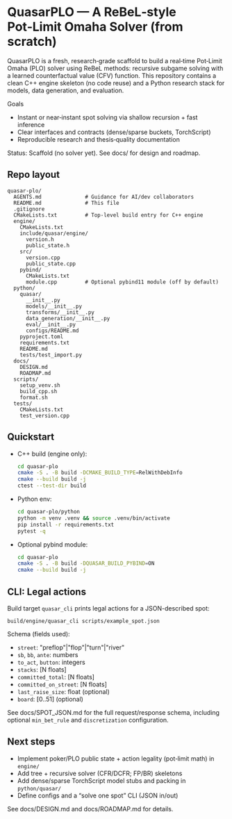 # QuasarPLO — A ReBeL‑style Pot‑Limit Omaha Solver (from scratch)

QuasarPLO is a fresh, research‑grade scaffold to build a real‑time Pot‑Limit Omaha (PLO) solver using ReBeL methods: recursive subgame solving with a learned counterfactual value (CFV) function. This repository contains a clean C++ engine skeleton (no code reuse) and a Python research stack for models, data generation, and evaluation.

Goals
- Instant or near‑instant spot solving via shallow recursion + fast inference
- Clear interfaces and contracts (dense/sparse buckets, TorchScript)
- Reproducible research and thesis‑quality documentation

Status: Scaffold (no solver yet). See docs/ for design and roadmap.

## Repo layout

```
quasar-plo/
  AGENTS.md              # Guidance for AI/dev collaborators
  README.md              # This file
  .gitignore
  CMakeLists.txt         # Top-level build entry for C++ engine
  engine/
    CMakeLists.txt
    include/quasar/engine/
      version.h
      public_state.h
    src/
      version.cpp
      public_state.cpp
    pybind/
      CMakeLists.txt
      module.cpp         # Optional pybind11 module (off by default)
  python/
    quasar/
      __init__.py
      models/__init__.py
      transforms/__init__.py
      data_generation/__init__.py
      eval/__init__.py
      configs/README.md
    pyproject.toml
    requirements.txt
    README.md
    tests/test_import.py
  docs/
    DESIGN.md
    ROADMAP.md
  scripts/
    setup_venv.sh
    build_cpp.sh
    format.sh
  tests/
    CMakeLists.txt
    test_version.cpp
```

## Quickstart

- C++ build (engine only):
  ```bash
  cd quasar-plo
  cmake -S . -B build -DCMAKE_BUILD_TYPE=RelWithDebInfo
  cmake --build build -j
  ctest --test-dir build
  ```

- Python env:
  ```bash
  cd quasar-plo/python
  python -m venv .venv && source .venv/bin/activate
  pip install -r requirements.txt
  pytest -q
  ```

- Optional pybind module:
  ```bash
  cd quasar-plo
  cmake -S . -B build -DQUASAR_BUILD_PYBIND=ON
  cmake --build build -j
  ```

## CLI: Legal actions

Build target `quasar_cli` prints legal actions for a JSON-described spot:

```
build/engine/quasar_cli scripts/example_spot.json
```

Schema (fields used):
- `street`: "preflop"|"flop"|"turn"|"river"
- `sb`, `bb`, `ante`: numbers
- `to_act`, `button`: integers
- `stacks`: [N floats]
- `committed_total`: [N floats]
- `committed_on_street`: [N floats]
- `last_raise_size`: float (optional)
- `board`: [0..51] (optional)

See docs/SPOT_JSON.md for the full request/response schema, including optional
`min_bet_rule` and `discretization` configuration.

## Next steps
- Implement poker/PLO public state + action legality (pot‑limit math) in `engine/`
- Add tree + recursive solver (CFR/DCFR; FP/BR) skeletons
- Add dense/sparse TorchScript model stubs and packing in `python/quasar/`
- Define configs and a “solve one spot” CLI (JSON in/out)

See docs/DESIGN.md and docs/ROADMAP.md for details.

